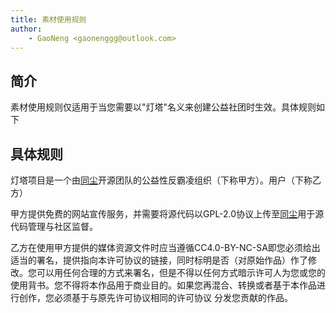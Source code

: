 ```yaml
---
title: 素材使用规则
author: 
    - GaoNeng <gaonenggg@outlook.com>
---
```


## 简介

素材使用规则仅适用于当您需要以"灯塔"名义来创建公益社团时生效。具体规则如下

## 具体规则

灯塔项目是一个由[同尘](https://gitee.com/tongchen-dev)开源团队的公益性反霸凌组织（下称甲方）。用户（下称乙方）

甲方提供免费的网站宣传服务，并需要将源代码以GPL-2.0协议上传至[同尘](https://gitee.com/tongchen-dev)用于源代码管理与社区监督。

乙方在使用甲方提供的媒体资源文件时应当遵循CC4.0-BY-NC-SA即您必须给出适当的署名，提供指向本许可协议的链接，同时标明是否（对原始作品）作了修改。您可以用任何合理的方式来署名，但是不得以任何方式暗示许可人为您或您的使用背书。您不得将本作品用于商业目的。如果您再混合、转换或者基于本作品进行创作，您必须基于与原先许可协议相同的许可协议 分发您贡献的作品。